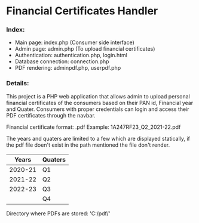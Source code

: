 # Financial Certificates Handler

### Index:

- Main page: index.php (Consumer side interface)
- Admin page: admin.php (To upload financial certificates)
- Authentication: authentication.php, login.html
- Database connection: connection.php
- PDF rendering: adminpdf.php, userpdf.php

### Details:

This project is a PHP web application that allows admin to upload personal financial certificates of the consumers based on their PAN id, Financial year and Quater. Consumers with proper credentials can login and access their PDF certificates through the navbar.

Financial certificate format: <PAN-number>_<quater-number>_<financial-year>.pdf
Example: 1A247RF23_Q2_2021-22.pdf

The years and quaters are limited to a few which are displayed statically, if the pdf file doen't exist in the path mentioned the file don't render.

| Years   | Quaters |
| ------- | ------- |
| 2020-21 | Q1      |
| 2021-22 | Q2      |
| 2022-23 | Q3      |
|         | Q4      |

Directory where PDFs are stored: 'C:/pdf/<filename>'
